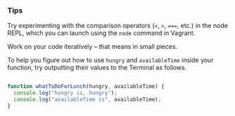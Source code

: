 ### Tips

Try experimenting with the comparison operators (`<`, `>`, `===`, etc.) in the node REPL, which you can launch using the `node` command in Vagrant.

Work on your code iteratively – that means in small pieces. 

To help you figure out how to use `hungry` and `availableTime` inside your function, try outputting their values to the Terminal as follows.

```javascript 

function whatToDoForLunch(hungry, availableTime) {
  console.log("hungry is, hungry");
  console.log("availableTime is", availableTime);
}
```